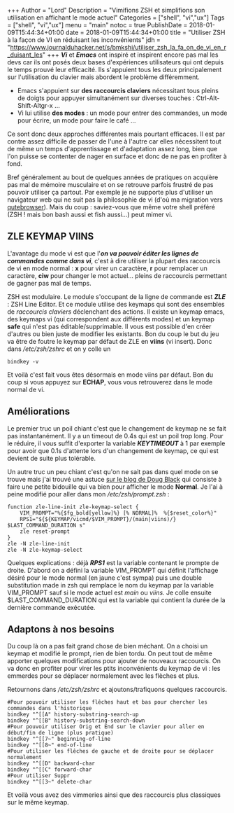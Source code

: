 +++
Author = "Lord"
Description = "Vimifions ZSH et simplifions son utilisation en affichant le mode actuel"
Categories = ["shell", "vi","ux"]
Tags = ["shell", "vi","ux"]
menu = "main"
notoc = true
PublishDate = 2018-01-09T15:44:34+01:00
date = 2018-01-09T15:44:34+01:00
title = "Utiliser ZSH à la façon de VI en réduisant les inconvénients"
jdh = "https://www.journalduhacker.net/s/bmkshi/utiliser_zsh_la_fa_on_de_vi_en_r_duisant_les"
+++
***Vi*** et ***Emacs*** ont inspiré et inspirent encore pas mal les devs car ils ont posés deux bases d'expériences utilisateurs qui ont depuis le temps prouvé leur efficacité. Ils s'appuient tous les deux principalement sur l'utilisation du clavier mais abordent le problème différemment.

  - Emacs s'appuient sur **des raccourcis claviers** nécessitant tous pleins de doigts pour appuyer simultanément sur diverses touches : Ctrl-Alt-Shift-Altgr-x …
  - Vi lui utilise **des modes** : un mode pour entrer des commandes, un mode pour écrire, un mode pour faire le café …

Ce sont donc deux approches différentes mais pourtant efficaces. Il est par contre assez difficile de passer de l'une à l'autre car elles nécessitent tout de même un temps d'apprentissage et d'adaptation assez long, bien que l'on puisse se contenter de nager en surface et donc de ne pas en profiter à fond.

Bref généralement au bout de quelques années de pratiques on acquière pas mal de mémoire musculaire et on se retrouve parfois frustré de pas pouvoir utiliser ça partout. Par exemple je ne supporte plus d'utiliser un navigateur web qui ne suit pas la philosophie de vi (d'où ma migration vers [qutebrowser](https://lord.re/posts/64-qutebrowser/)). Mais du coup : saviez-vous que même votre shell préféré (ZSH ! mais bon bash aussi et fish aussi…) peut mimer vi.

## ZLE KEYMAP VIINS
L'avantage du mode vi est que l'***on va pouvoir éditer les lignes de commandes comme dans vi***, c'est à dire utiliser la plupart des raccourcis de vi en mode normal : **x** pour virer un caractère, **r** pour remplacer un caractère, **ciw** pour changer le mot actuel… pleins de raccourcis permettant de gagner pas mal de temps.

ZSH est modulaire. Le module s'occupant de la ligne de commande est ***ZLE*** : ZSH Line Editor. Et ce module utilise des keymaps qui sont des ensembles de *raccourcis claviers* déclenchant des actions. Il existe un keymap emacs, des keymaps vi (qui correspondent aux différents modes) et un keymap **safe** qui n'est pas éditable/supprimable. Il vous est possible d'en créer d'autres ou bien juste de modifier les existants. Bon du coup le but du jeu va être de foutre le keymap par défaut de ZLE en **viins** (vi insert). Donc dans */etc/zsh/zshrc* et on y colle un 

	bindkey -v 

Et voilà c'est fait vous êtes désormais en mode viins par défaut. Bon du coup si vous appuyez sur **ECHAP**, vous vous retrouverez dans le mode normal de vi.

## Améliorations
Le premier truc un poil chiant c'est que le changement de keymap ne se fait pas instantanément. Il y a un timeout de 0.4s qui est un poil trop long. Pour le réduire, il vous suffit d'exporter la variable ***KEYTIMEOUT*** à 1 par exemple pour avoir que 0.1s d'attente lors d'un changement de keymap, ce qui est devient de suite plus tolérable.

Un autre truc un peu chiant c'est qu'on ne sait pas dans quel mode on se trouve mais j'ai trouvé une astuce [sur le blog de Doug Black](https://dougblack.io/words/zsh-vi-mode.html) qui consiste à faire une petite bidouille qui va bien pour afficher le mode **Normal**. Je l'ai à peine modifié pour aller dans mon */etc/zsh/prompt.zsh* :

	function zle-line-init zle-keymap-select {
		VIM_PROMPT="%{$fg_bold[yellow]%} [% NORMAL]%  %{$reset_color%}"
		RPS1="${${KEYMAP/vicmd/$VIM_PROMPT}/(main|viins)/} $LAST_COMMAND_DURATION s"
		zle reset-prompt
	}
	zle -N zle-line-init
	zle -N zle-keymap-select

Quelques explications : déjà ***RPS1*** est la variable contenant le prompte de droite. D'abord on a défini la variable VIM_PROMPT qui définit l'affichage désiré pour le mode normal (en jaune c'est sympa) puis une double substitution made in zsh qui remplace le nom du keymap par la variable VIM_PROMPT sauf si le mode actuel est *main* ou *viins*. Je colle ensuite $LAST_COMMAND_DURATION qui est la variable qui contient la durée de la dernière commande exécutée.

## Adaptons à nos besoins
Du coup là on a pas fait grand chose de bien méchant. On a choisi un keymap et modifié le prompt, rien de bien tordu. On peut tout de même apporter quelques modifications pour ajouter de nouveaux raccourcis. On va donc en profiter pour virer les ptits inconvénients du keymap de vi : les emmerdes pour se déplacer normalement avec les flèches et plus.

Retournons dans */etc/zsh/zshrc* et ajoutons/trafiquons quelques raccourcis.

	#Pour pouvoir utiliser les flêches haut et bas pour chercher les commandes dans l'historique
	bindkey "^[[A" history-substring-search-up
	bindkey "^[[B" history-substring-search-down
	#Pour pouvoir utiliser Orig et End sur le clavier pour aller en début/fin de ligne (plus pratique)
	bindkey "^[[7~" beginning-of-line
	bindkey "^[[8~" end-of-line
	#Pour utiliser les flêches de gauche et de droite pour se déplacer normalement
	bindkey "^[[D" backward-char
	bindkey "^[[C" forward-char
	#Pour utiliser Suppr
	bindkey "^[[3~" delete-char

Et voilà vous avez des vimmeries ainsi que des raccourcis plus classiques sur le même keymap.
